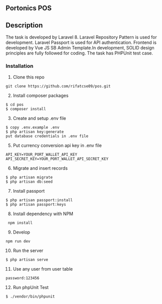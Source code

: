 ## Portonics POS

## Description

The task is developed by Laravel 8. Laravel Repository Pattern is used for development. Laravel Passport is used for API authentication. Frontend is developed by Vue JS SB Admin Template.In development, SOLID design principles are fully followed for coding. The task has PHPUnit test case.

### Installation

1. Clone this repo

```
git clone https://github.com/rifatcse09/pos.git
```

2. Install composer packages

```
$ cd pos
$ composer install
```

3. Create and setup .env file

```
$ copy .env.example .env
$ php artisan key:generate
put database credentials in .env file
```

5. Put currency conversion api key in .env file

```
API_KEY=YOUR_PORT_WALLET_API_KEY
API_SECRET_KEY=YOUR_PORT_WALLET_API_SECRET_KEY
```

6. Migrate and insert records

```
$ php artisan migrate
$ php artisan db:seed
```

7. Install passport

```
$ php artisan passport:install
$ php artisan passport:keys
```

8. Install dependency with NPM

```
 npm install
```

9. Develop

```
npm run dev
```

10. Run the server

```
$ php artisan serve
```

11. Use any user from user table

```
password:123456
```

12. Run phpUnit Test

```
$ ./vendor/bin/phpunit
```
